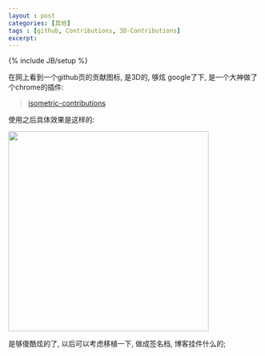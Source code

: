 ```yaml
---
layout : post
categories: [其他]
tags : [github, Contributions, 3D-Contributions]
excerpt: 
---
```

{% include JB/setup %}



在网上看到一个github页的贡献图标, 是3D的, 够炫
google了下, 是一个大神做了个chrome的插件: 

> [isometric-contributions](https://github.com/jasonlong/isometric-contributions)

使用之后具体效果是这样的:

<img src="{{ site.image_dir }}/2014/201411071918.png" width="400px">

是够傻酷炫的了, 以后可以考虑移植一下, 做成签名档, 博客挂件什么的;